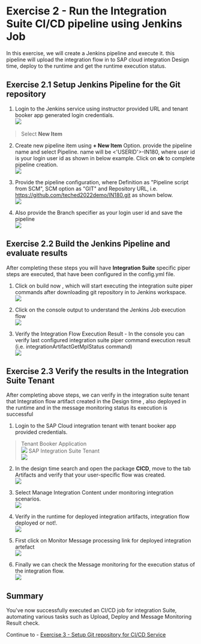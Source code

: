 # Exercise 2 - Run the Integration Suite CI/CD pipeline using Jenkins Job

In this exercise, we will create a Jenkins pipeline and execute it. this pipeline will upload the integration flow in to SAP cloud integration Design time, deploy to the runtime and get the runtime execution status.  

## Exercise 2.1 Setup Jenkins Pipeline for the Git repository

1. Login to the Jenkins service using instructor provided URL and tenant booker app generated login credentials.
<br>![](/exercises/ex2/images/JenkinsLogin.png)
>Select **New Item**

2. Create new pipeline item using **+ New Item** Option. provide the pipeline name and select Pipeline. name will be <'USERID'>-IN180, where user id is your login user id as shown in below example. Click on **ok** to complete pipeline creation.
<br>![](/exercises/ex2/images/createpipeline.png)

3. Provide the pipeline configuration, where Definition as "Pipeline script from SCM", SCM option as "GIT" and Repository URL, i.e. https://github.com/teched2022demo/IN180.git as shown below.
  <br>![](/exercises/ex2/images/pipelineConfig.png)

4. Also provide the Branch specifier as your login user id and save the pipeline
  <br>![](/exercises/ex2/images/branchSpecifier.png)

## Exercise 2.2 Build the Jenkins Pipeline and evaluate results
After completing these steps you will have **Integration Suite** specific piper steps are executed, that have been configured in the config.yml file.

1. Click on build now , which will start executing the integration suite piper commands after downloading git repository in to Jenkins workspace.
  <br>![](/exercises/ex2/images/pipelineBuild.png)

2.	Click on the console output to understand the Jenkins Job execution flow
  <br>![](/exercises/ex2/images/consoleResults.png)

3. Verify the Integration Flow Execution Result - In the console you can verify last configured integration suite piper command execution result (i.e. integrationArtifactGetMplStatus command)
  <br>![](/exercises/ex2/images/mplstatus.png)


## Exercise 2.3 Verify the results in the Integration Suite Tenant

After completing above steps, we can verify in the integration suite tenant that Integration flow artifact created in the Design time , also deployed in the runtime and in the message monitoring status its execution is successful

1. Login to the SAP Cloud integration tenant with tenant booker app provided credentials.
>Tenant Booker Application
<br>![](/exercises/ex2/images/TenantBooker.png)
>SAP Integration Suite Tenant
<br>![](/exercises/ex2/images/cpilogin.png)

2. In the design time search and open the package **CICD**, move to the tab Artifacts and verify that your user-specific flow was created.
<br>![](/exercises/ex2/images/designtime.png)

3. Select Manage Integration Content under monitoring integration scenarios.
<br>![](/exercises/ex2/images/manageIntegrationContent.png)

4. Verify in the runtime for deployed integration artifacts, integration flow deployed or not!.
 <br>![](/exercises/ex2/images/runtime.png)

5. First click on Monitor Message processing link for deployed integration artefact
<br>![](/exercises/ex2/images/MonitorMessageProcessing.png)

6. Finally we can check the Message monitoring for the execution status of the integration flow.
<br>![](/exercises/ex2/images/messagemonitor.png)

## Summary

You've now successfully executed an CI/CD job for integration Suite,  automating various tasks such as Upload, Deploy and Message Monitoring Result check.

Continue to - [Exercise 3 - Setup Git repository for CI/CD Service](../ex3/Setup-Git-repository-for-CICD-Service.md)
